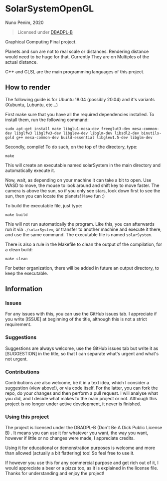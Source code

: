 # SolarSystemOpenGL

Nuno Penim, 2020
> Licensed under [DBADPL-B](https://github.com/nunopenim/DBADPL-B)

Graphical Computing Final project.

Planets and sun are not to real scale or distances. Rendering distance would need to be huge for that. Currently They are on Multiples of the actual distance.

C++ and GLSL are the main programming languages of this project.

## How to render

The following guide is for Ubuntu 18.04 (possibly 20.04) and it's variants (Xubuntu, Lubuntu, etc...)

First make sure that you have all the required dependencies installed. To install them, run the following command:

`sudo apt-get install make libglu1-mesa-dev freeglut3-dev mesa-common-dev libglfw3 libglfw3-dev libglew-dev libglm-dev libsdl2-dev binutils-gold g++ mesa-common-dev build-essential libglew1.5-dev libglm-dev `

Secondly, compile! To do such, on the top of the directory, type:

`make`

This will create an executable named solarSystem in the main directory and automatically execute it.

Now, wait, as depending on your machine it can take a bit to open. Use WASD to move, the mouse to look around and shift key to move faster. The camera is above the sun, so if you only see stars, look down first to see the sun, then you can locate the planets! Have fun :)

To build the executable file, just type:

`make build`

This will not run automatically the program. Like this, you can afterwards run it via `./solarSystem`, or transfer to another machine and execute it there, and use the same command. The executable file is named `solarSystem`.

There is also a rule in the Makefile to clean the output of the compilation, for a clean build:

`make clean`

For better organization, there will be added in future an output directory, to keep the executable.

## Information

### Issues

For any issues with this, you can use the GitHub issues tab. I appreciate if you write [ISSUE] at beginning of the title, although this is not a strict requirement.

### Suggestions

Suggestions are always welcome, use the GitHub issues tab but write it as [SUGGESTION] in the title, so that I can separate what's urgent and what's not urgent.

### Contributions

Contributions are also welcome, be it in a text idea, which I consider a suggestion (view above!), or via code itself. For the latter, you can fork the repo, do your changes and then perform a pull request. I will analyse what you did, and I decide what makes to the main project or not. Although this project is no longer under active development, it never is finished.

### Using this project

The project is licensed under the DBADPL-B (Don't Be A Dick Public License B) . It means you can use it for whatever you want, the way you want, however if little or no changes were made, I appreciate credits.

Using it for educational or demonstration purposes is welcome and more than allowed (actually a bit flattering) too! So feel free to use it.

If however you use this for any commercial purpose and get rich out of it, I would appreciate a beer or a pizza too, as it is explained in the license file. Thanks for understanding and enjoy the project!
